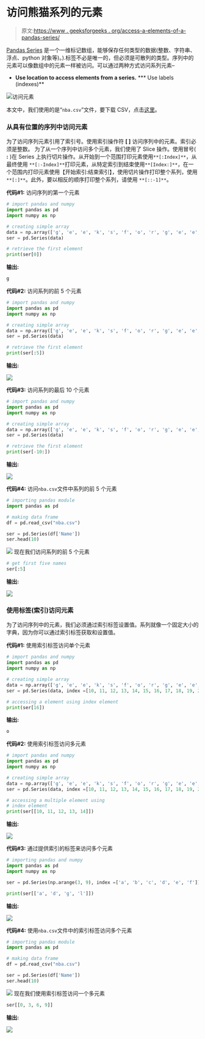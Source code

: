# 访问熊猫系列的元素

> 原文:[https://www . geeksforgeeks . org/access-a-elements-of-a-pandas-series/](https://www.geeksforgeeks.org/accessing-elements-of-a-pandas-series/)

[Pandas Series](https://www.geeksforgeeks.org/python-pandas-series/) 是一个一维标记数组，能够保存任何类型的数据(整数、字符串、浮点、python 对象等)。).标签不必是唯一的，但必须是可散列的类型。序列中的元素可以像数组中的元素一样被访问。可以通过两种方式访问系列元素–

*   **Use location to access elements from a series.**
***   Use labels (indexes)**

![](img/29664df9d3f585087c8b950f13ca2e63.png)访问元素

本文中，我们使用的是“`nba.csv`”文件，要下载 CSV，点击[这里](https://media.geeksforgeeks.org/wp-content/uploads/nba.csv)。

### 从具有位置的序列中访问元素

为了访问序列元素引用了索引号。使用索引操作符 **[ ]** 访问序列中的元素。索引必须是整数。
为了从一个序列中访问多个元素，我们使用了 Slice 操作。使用冒号( **:** )在 Series 上执行切片操作。从开始到一个范围打印元素使用`**[:Index]**`，从最终使用 `**[:-Index]**`打印元素，从特定索引到结束使用`**[Index:]**`，在一个范围内打印元素使用【开始索引:结束索引】，使用切片操作打印整个系列，使用`**[:]**`。此外，要以相反的顺序打印整个系列，请使用 `**[::-1]**`。

**代码#1:** 访问序列的第一个元素

```py
# import pandas and numpy 
import pandas as pd
import numpy as np

# creating simple array
data = np.array(['g', 'e', 'e', 'k', 's', 'f', 'o', 'r', 'g', 'e', 'e', 'k', 's'])
ser = pd.Series(data)

# retrieve the first element
print(ser[0])
```

**输出:**

```py
g

```

**代码#2:** 访问系列的前 5 个元素

```py
# import pandas and numpy 
import pandas as pd
import numpy as np

# creating simple array
data = np.array(['g', 'e', 'e', 'k', 's', 'f', 'o', 'r', 'g', 'e', 'e', 'k', 's'])
ser = pd.Series(data)

# retrieve the first element
print(ser[:5])
```

**输出:**

![](img/baf788ca086e241e74597c0dbc288ed7.png)

**代码#3:** 访问系列的最后 10 个元素

```py
# import pandas and numpy 
import pandas as pd
import numpy as np

# creating simple array
data = np.array(['g', 'e', 'e', 'k', 's', 'f', 'o', 'r', 'g', 'e', 'e', 'k', 's'])
ser = pd.Series(data)

# retrieve the first element
print(ser[-10:])
```

**输出:**

![](img/35d6719d648f846ff0c54247588e555d.png)

**代码#4:** 访问`nba.csv`文件中系列的前 5 个元素

```py
# importing pandas module  
import pandas as pd  

# making data frame  
df = pd.read_csv("nba.csv")  

ser = pd.Series(df['Name']) 
ser.head(10) 
```

![](img/69c514ffed794820ef40c99b26155668.png)
现在我们访问系列的前 5 个元素

```py
# get first five names 
ser[:5] 
```

**输出:**

![](img/3d0f9eea2c7d6db74413124e6b58e3e4.png)

### 使用标签(索引)访问元素

为了访问序列中的元素，我们必须通过索引标签设置值。系列就像一个固定大小的字典，因为你可以通过索引标签获取和设置值。

**代码#1:** 使用索引标签访问单个元素

```py
# import pandas and numpy 
import pandas as pd
import numpy as np

# creating simple array
data = np.array(['g', 'e', 'e', 'k', 's', 'f', 'o', 'r', 'g', 'e', 'e', 'k', 's'])
ser = pd.Series(data, index =[10, 11, 12, 13, 14, 15, 16, 17, 18, 19, 20, 21, 22])

# accessing a element using index element
print(ser[16])
```

**输出:**

```py
o

```

**代码#2:** 使用索引标签访问多元素

```py
# import pandas and numpy 
import pandas as pd
import numpy as np

# creating simple array
data = np.array(['g', 'e', 'e', 'k', 's', 'f', 'o', 'r', 'g', 'e', 'e', 'k', 's'])
ser = pd.Series(data, index =[10, 11, 12, 13, 14, 15, 16, 17, 18, 19, 20, 21, 22])

# accessing a multiple element using 
# index element
print(ser[[10, 11, 12, 13, 14]])
```

**输出:**

![](img/60eae98164648c45173e3f110650104b.png)

**代码#3:** 通过提供索引的标签来访问多个元素

```py
# importing pandas and numpy  
import pandas as pd  
import numpy as np 

ser = pd.Series(np.arange(3, 9), index =['a', 'b', 'c', 'd', 'e', 'f']) 

print(ser[['a', 'd', 'g', 'l']])
```

**输出:**

![](img/0cd30e80f37245beab0bcc81f42e9cd5.png)

**代码#4:** 使用`nba.csv`文件中的索引标签访问多个元素

```py
# importing pandas module  
import pandas as pd  

# making data frame  
df = pd.read_csv("nba.csv")  

ser = pd.Series(df['Name']) 
ser.head(10) 
```

![](img/69c514ffed794820ef40c99b26155668.png)
现在我们使用索引标签访问一个多元素

```py
ser[[0, 3, 6, 9]] 
```

**输出:**

![](img/3187a74e4740891e2c09bcf4b6d8f994.png)
